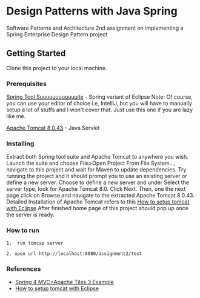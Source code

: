 # Design Patterns with Java Spring
Software Patterns and Architecture 2nd assignment on implementing a Spring Enterprise Design Pattern project
## Getting Started
Clone this project to your local machine.
### Prerequisites

[Spring Tool Suuuuuuuuuuuuite](https://spring.io/tools/sts/all) - Spring variant of Eclipse
Note: Of course, you can use your editor of choice i.e, IntelliJ, but you will have to manually setup a lot of stuffs and I won't cover that. Just use this one if you are lazy like me.

[Apache Tomcat 8.0.43](https://tomcat.apache.org/download-80.cgi) - Java Servlet


### Installing

Extract both Spring tool suite and Apache Tomcat to anywhere you wish.
Launch the suite and choose File>Open Project From File System..., navigate to this project and wait for Maven to update dependencies.
Try running the project and it should prompt you to use an existing server or define a new server.
Choose to define a new server and under Select the server type, look for Apache Tomcat 8.0.
Click Next. Then, one the next page click on Browse and navigate to the extracted Apache Tomcat 8.0.43.
Detailed Installation of Apache Tomcat refers to this [How to setup tomcat with Eclipse](http://websystique.com/misc/how-to-setup-tomcat-with-eclipse/)
After finished home page of this project should pop up once the server is ready.

### How to run
    1.  run tomcap server

    2. open url http://localhost:8080/assignment2/test


### References
* [Spring 4 MVC+Apache Tiles 3 Example](http://websystique.com/springmvc/spring-4-mvc-apache-tiles-3-annotation-based-example/)
* [How to setup tomcat with Eclipse](http://websystique.com/misc/how-to-setup-tomcat-with-eclipse/)